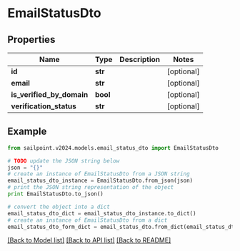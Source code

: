 # EmailStatusDto


## Properties

Name | Type | Description | Notes
------------ | ------------- | ------------- | -------------
**id** | **str** |  | [optional] 
**email** | **str** |  | [optional] 
**is_verified_by_domain** | **bool** |  | [optional] 
**verification_status** | **str** |  | [optional] 

## Example

```python
from sailpoint.v2024.models.email_status_dto import EmailStatusDto

# TODO update the JSON string below
json = "{}"
# create an instance of EmailStatusDto from a JSON string
email_status_dto_instance = EmailStatusDto.from_json(json)
# print the JSON string representation of the object
print EmailStatusDto.to_json()

# convert the object into a dict
email_status_dto_dict = email_status_dto_instance.to_dict()
# create an instance of EmailStatusDto from a dict
email_status_dto_form_dict = email_status_dto.from_dict(email_status_dto_dict)
```
[[Back to Model list]](../README.md#documentation-for-models) [[Back to API list]](../README.md#documentation-for-api-endpoints) [[Back to README]](../README.md)


